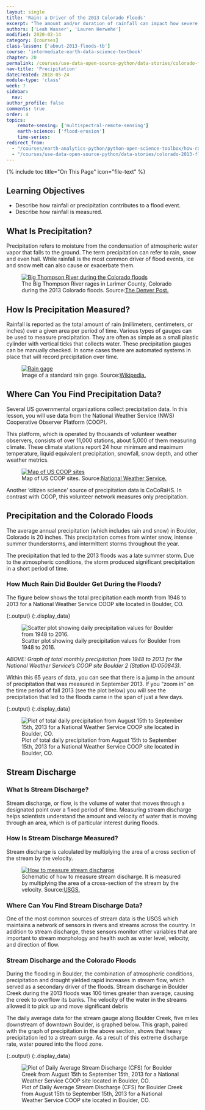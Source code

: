 ```yaml
---
layout: single
title: 'Rain: a Driver of the 2013 Colorado Floods'
excerpt: "The amount and/or duration of rainfall can impact how severe a flood is. Learn how rainfall is measured and used to understand flood impacts."
authors: ['Leah Wasser', 'Lauren Herwehe']
modified: 2020-02-14
category: [courses]
class-lesson: ['about-2013-floods-tb']
course: 'intermediate-earth-data-science-textbook'
chapter: 20
permalink: /courses/use-data-open-source-python/data-stories/colorado-floods-2013/how-rain-impacts-floods/
nav-title: 'Precipitation'
dateCreated: 2018-05-24
module-type: 'class'
week: 7
sidebar:
  nav:
author_profile: false
comments: true
order: 4
topics: 
    remote-sensing: ['multispectral-remote-sensing']
    earth-science: ['flood-erosion']
    time-series:  
redirect_from:
  - "/courses/earth-analytics-python/python-open-science-toolbox/how-rain-impacts-floods/"
  - "/courses/use-data-open-source-python/data-stories/colorado-2013-floods/how-rain-impacts-floods/"
---
```


{% include toc title="On This Page" icon="file-text" %}

<div class='notice--success' markdown="1">

## <i class="fa fa-graduation-cap" aria-hidden="true"></i> Learning Objectives

* Describe how rainfall or precipitation contributes to a flood event.
* Describe how rainfall is measured.

</div>


## What Is Precipitation? 

Precipitation refers to moisture from the condensation of atmospheric water vapor that falls to the ground. The term precipitation can refer to rain, snow and even hail. While rainfall is the most common driver of flood events, ice and snow melt can also cause or exacerbate them.
 
<figure>
 <a href="{{ site.url }}/images/earth-analytics/science/colorado-2013-floods/big-thompson-creek-road-destruction-colorado-floods.jpg">
 <img src="{{ site.url }}/images/earth-analytics/science/colorado-2013-floods/big-thompson-creek-road-destruction-colorado-floods.jpg" alt = "Big Thompson River during the Colorado floods"></a>
 <figcaption> The Big Thompson River rages in Larimer County, Colorado during the 2013 Colorado floods. Source:<a href="https://www.denverpost.com/2015/09/12/two-years-later-2013-colorado-floods-remain-a-nightmare-for-some/" target="_blank">The Denver Post.</a>
 </figcaption>
</figure>



## How Is Precipitation Measured?

Rainfall is reported as the total amount of rain (millimeters, centimeters, or inches) over a given area per period of time. Various types of gauges can be used to measure precipitation. They are often as simple as a small plastic cylinder with vertical ticks that collects water. These precipitation gauges can be manually checked. In some cases there are automated systems in place that will record precipitation over time. 

<figure>
 <a href="{{ site.url }}/images/earth-analytics/science/colorado-2013-floods/standard-rain-gauge-colorado-floods.jpg">
 <img src="{{ site.url }}/images/earth-analytics/science/colorado-2013-floods/standard-rain-gauge-colorado-floods.jpg" alt = "Rain gage"></a>
 <figcaption>Image of a standard rain gage. Source:<a href="https://en.wikipedia.org/wiki/File:Rain_gauge_2525388751_4c05081862_b.jpg" target="_blank">Wikipedia.</a>
 </figcaption>
</figure>


## Where Can You Find Precipitation Data?

Several US governmental organizations collect precipitation data. In this lesson, you will use data from the National Weather Service (NWS) Cooperative Observer Platform (COOP). 

This platform, which is operated by thousands of volunteer weather observers, consists of over 11,000 stations, about 5,000 of them measuring climate. These climate stations report 24 hour minimum and maximum temperature, liquid equivalent precipitation, snowfall, snow depth, and other weather metrics.

<figure>
 <a href="{{ site.url }}/images/earth-analytics/science/colorado-2013-floods/map-of-coop-sites-colorado-floods.jpg">
 <img src="{{ site.url }}/images/earth-analytics/science/colorado-2013-floods/map-of-coop-sites-colorado-floods.jpg" alt = "Map of US COOP sites"></a>
 <figcaption>Map of US COOP sites. Source:<a href="https://www.weather.gov/coop/" target="_blank">National Weather Service.</a>
 </figcaption>
</figure>


Another ‘citizen science’ source of precipitation data is CoCoRaHS. In contrast with COOP, this volunteer network measures only precipitation.

## Precipitation and the Colorado Floods

The average annual precipitation (which includes rain and snow) in Boulder, Colorado is 20 inches. This precipitation comes from winter snow, intense summer thunderstorms, and intermittent storms throughout the year. 

The precipitation that led to the 2013 floods was a late summer storm. Due to the atmospheric conditions, the storm produced significant precipitation in a short period of time. 

### How Much Rain Did Boulder Get During the Floods? 

The figure below shows the total precipitation each month from 1948 to 2013 for a National Weather Service COOP site located in Boulder, CO.



{:.output}
{:.display_data}

<figure>

<img src = "{{ site.url }}/images/courses/intermediate-earth-data-science-textbook/data-stories/colorado-2013-floods/2018-02-05-coflood-03-flood-drivers-precipitation/2018-02-05-coflood-03-flood-drivers-precipitation_3_0.png" alt = "Scatter plot showing daily precipitation values for Boulder from 1948 to 2016.">
<figcaption>Scatter plot showing daily precipitation values for Boulder from 1948 to 2016.</figcaption>

</figure>




<i>ABOVE: Graph of total monthly precipitation from 1948 to 2013 for the National Weather Service’s COOP site Boulder 2 (Station ID:050843).</i>

Within this 65 years of data, you can see that there is a jump in the amount of precipitation that was measured in September 2013. If you “zoom in” on the time period of fall 2013 (see the plot below) you will see the precipitation that led to the floods came in the span of just a few days.



{:.output}
{:.display_data}

<figure>

<img src = "{{ site.url }}/images/courses/intermediate-earth-data-science-textbook/data-stories/colorado-2013-floods/2018-02-05-coflood-03-flood-drivers-precipitation/2018-02-05-coflood-03-flood-drivers-precipitation_5_0.png" alt = "Plot of total daily precipitation from August 15th to September 15th, 2013 for a National Weather Service COOP site located in Boulder, CO.">
<figcaption>Plot of total daily precipitation from August 15th to September 15th, 2013 for a National Weather Service COOP site located in Boulder, CO.</figcaption>

</figure>




## Stream Discharge 

### What Is Stream Discharge?

Stream discharge, or flow, is the volume of water that moves through a designated point over a fixed period of time. Measuring stream discharge helps scientists understand the amount and velocity of water that is moving through an area, which is of particular interest during floods. 

### How Is Stream Discharge Measured?

Stream discharge is calculated by multiplying the area of a cross section of the stream by the velocity.

<figure>
 <a href="{{ site.url }}/images/earth-analytics/science/colorado-2013-floods/measure-stream-discharge-colorado-floods.png">
 <img src="{{ site.url }}/images/earth-analytics/science/colorado-2013-floods/measure-stream-discharge-colorado-floods.png" alt = "How to measure stream discharge"></a>
 <figcaption>Schematic of how to measure stream discharge. It is measured by multiplying the area of a cross-section of the stream by the velocity. Source:<a href="https://water.usgs.gov/edu/streamflow2.html" target="_blank">USGS.</a>
 </figcaption>
</figure>



### Where Can You Find Stream Discharge Data?

One of the most common sources of stream data is the USGS which maintains a network of sensors in rivers and streams across the country. In addition to stream discharge, these sensors monitor other variables that are important to stream morphology and health such as water level, velocity, and direction of flow. 

### Stream Discharge and the Colorado Floods

During the flooding in Boulder, the combination of atmospheric conditions, precipitation and drought yielded rapid increases in stream flow, which served as a secondary driver of the floods. Stream discharge in Boulder Creek during the 2013 floods was 100 times greater than average, causing the creek to overflow its banks. The velocity of the water in the streams allowed it to pick up and move significant debris
 
The daily average data for the stream gauge along Boulder Creek, five miles downstream of downtown Boulder, is graphed below. This graph, paired with the graph of precipitation in the above section, shows that heavy precipitation led to a stream surge. As a result of this extreme discharge rate, water poured into the flood zone.


{:.output}
{:.display_data}

<figure>

<img src = "{{ site.url }}/images/courses/intermediate-earth-data-science-textbook/data-stories/colorado-2013-floods/2018-02-05-coflood-03-flood-drivers-precipitation/2018-02-05-coflood-03-flood-drivers-precipitation_7_0.png" alt = "Plot of Daily Average Stream Discharge (CFS) for Boulder Creek from August 15th to September 15th, 2013 for a National Weather Service COOP site located in Boulder, CO.">
<figcaption>Plot of Daily Average Stream Discharge (CFS) for Boulder Creek from August 15th to September 15th, 2013 for a National Weather Service COOP site located in Boulder, CO.</figcaption>

</figure>



